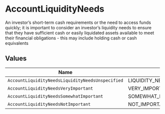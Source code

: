 # AccountLiquidityNeeds

An investor’s short-term cash requirements or the need to access funds quickly; it is important to consider an investor’s liquidity needs to ensure that they have sufficient cash or easily liquidated assets available to meet their financial obligations - this may include holding cash or cash equivalents


## Values

| Name                                             | Value                                            |
| ------------------------------------------------ | ------------------------------------------------ |
| `AccountLiquidityNeedsLiquidityNeedsUnspecified` | LIQUIDITY_NEEDS_UNSPECIFIED                      |
| `AccountLiquidityNeedsVeryImportant`             | VERY_IMPORTANT                                   |
| `AccountLiquidityNeedsSomewhatImportant`         | SOMEWHAT_IMPORTANT                               |
| `AccountLiquidityNeedsNotImportant`              | NOT_IMPORTANT                                    |